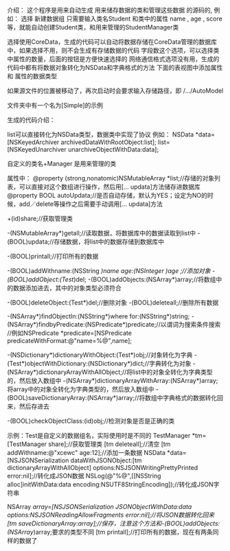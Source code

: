 介绍：
这个程序是用来自动生成 用来储存数据的类和管理这些数据 的源码的,
例如：
选择 新建数据组
只需要输入类名Student 和类中的属性 name , age , score 等，就能自动创建Student类，和用来管理的StudentManager类

选择使用CoreData，生成的代码可以自动将数据存储在CoreData管理的数据库中，如果选择不用，则不会生成有存储数据的代码
字段数这个选项，可以选择类中属性的数量，后面的按钮是方便快速选择的
网络通信格式选项没有用，生成的代码中都有将数据对象转化为NSData和字典格式的方法
下面的表视图中添加属性 和 属性的数据类型

如果源文件的位置被移动了，再次启动时会要求输入存储路径，即 /.../AutoModel


文件夹中有一个名为[Simple]的示例



生成的代码介绍：

list可以直接转化为NSData类型，数据类中实现了<NSCoding>协议
    例如：
    NSData *data=[NSKeyedArchiver archivedDataWithRootObject:list];
    list=[NSKeyedUnarchiver unarchiveObjectWithData:data];

自定义的类名+Manager 是用来管理的类

属性中：
@property (strong,nonatomic)NSMutableArray *list;//存储的对象列表，可以直接对这个数组进行操作，然后用[... updata]方法储存进数据库
@property BOOL autoUpdata;//是否自动存储，默认为YES；设定为NO的时候，add／delete等操作之后需要手动调用[... updata]方法

+(id)share;//获取管理类

-(NSMutableArray*)getall;//读取数据，将数据库中的数据读取到list中
-(BOOL)updata;//存储数据，将list中的数据存储到数据库中

-(BOOL)printall;//打印所有的数据

-(BOOL)addWithname:(NSString *)name age:(NSInteger )age ;//添加对象
-(BOOL)addObject:(Test*)del;
-(BOOL)addObjects:(NSArray*)array;//将数组中的数据添加进去，其中的对象类型必须符合

-(BOOL)deleteObject:(Test*)del;//删除对象
-(BOOL)deleteall;//删除所有数据

-(NSArray*)findObjectIn:(NSString*)where for:(NSString*)string;
-(NSArray*)findbyPredicate:(NSPredicate*)predicate;//以谓词为搜索条件搜索
//例如NSPredicate *predicate=[NSPredicate predicateWithFormat:@"name=%@",name];

-(NSDictionary*)dictionaryWithObject:(Test*)obj;//对象转化为字典
-(Test*)objectWithDictionary:(NSDictionary*)dict;//字典转化为对象
-(NSArray*)dictionaryArrayWithAllObject;//将list中的对象全转化为字典类型的，然后放入数组中
-(NSArray*)dictionaryArrayWithArray:(NSArray*)array;将array中的对象全转化为字典类型的，然后放入数组中
-(BOOL)saveDictionaryArray:(NSArray*)array;//将数组中字典格式的数据转化回来，然后存进去

-(BOOL)checkObjectClass:(id)obj;//检测对象是否是正确的类


示例：Test是自定义的数据组名，实际使用时是不同的
TestManager *tm=[TestManager share];//获取管理类
[tm deleteall];//清空
[tm addWithname:@"xcewc" age:12];//添加一条数据
NSData *data=[NSJSONSerialization dataWithJSONObject:[tm dictionaryArrayWithAllObject] options:NSJSONWritingPrettyPrinted error:nil];//转化成JSON数据
NSLog(@"%@",[[NSString alloc]initWithData:data encoding:NSUTF8StringEncoding]);//转化成JSON字符串

NSArray *array=[NSJSONSerialization JSONObjectWithData:data options:NSJSONReadingAllowFragments error:nil];//将JSON数据转化回来
[tm saveDictionaryArray:array];//保存，注意这个方法和-(BOOL)addObjects:(NSArray*)array;要求的类型不同
[tm printall];//打印所有的数据，现在有两条同样的数据了

